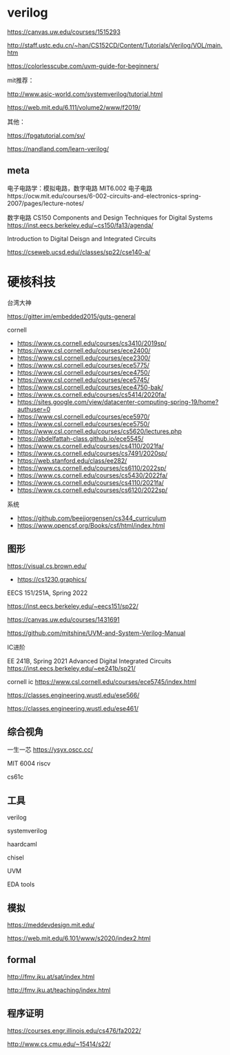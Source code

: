 
# verilog
https://canvas.uw.edu/courses/1515293

http://staff.ustc.edu.cn/~han/CS152CD/Content/Tutorials/Verilog/VOL/main.htm

https://colorlesscube.com/uvm-guide-for-beginners/




mit推荐：

http://www.asic-world.com/systemverilog/tutorial.html

https://web.mit.edu/6.111/volume2/www/f2019/

其他：

https://fpgatutorial.com/sv/

https://nandland.com/learn-verilog/

## meta

电子电路学：模拟电路，数字电路
MIT6.002 电子电路https://ocw.mit.edu/courses/6-002-circuits-and-electronics-spring-2007/pages/lecture-notes/

数字电路
CS150 Components and Design Techniques for Digital Systems https://inst.eecs.berkeley.edu/~cs150/fa13/agenda/

Introduction to Digital Deisgn and Integrated Circuits

https://cseweb.ucsd.edu//classes/sp22/cse140-a/

# 硬核科技

台湾大神

https://gitter.im/embedded2015/guts-general

cornell

- https://www.cs.cornell.edu/courses/cs3410/2019sp/
- https://www.csl.cornell.edu/courses/ece2400/
- https://www.csl.cornell.edu/courses/ece2300/
- https://www.csl.cornell.edu/courses/ece5775/
- https://www.csl.cornell.edu/courses/ece4750/
- https://www.csl.cornell.edu/courses/ece5745/
- https://www.csl.cornell.edu/courses/ece4750-bak/
- https://www.cs.cornell.edu/courses/cs5414/2020fa/
- https://sites.google.com/view/datacenter-computing-spring-19/home?authuser=0
- https://www.csl.cornell.edu/courses/ece5970/
- https://www.csl.cornell.edu/courses/ece5750/
- https://www.csl.cornell.edu/courses/cs5620/lectures.php
- https://abdelfattah-class.github.io/ece5545/
- https://www.cs.cornell.edu/courses/cs4110/2021fa/
- https://www.cs.cornell.edu/courses/cs7491/2020sp/
- https://web.stanford.edu/class/ee282/
- https://www.cs.cornell.edu/courses/cs6110/2022sp/
- https://www.cs.cornell.edu/courses/cs5430/2022fa/
- https://www.cs.cornell.edu/courses/cs4110/2021fa/
- https://www.cs.cornell.edu/courses/cs6120/2022sp/



系统

- https://github.com/beejjorgensen/cs344_curriculum
- https://www.opencsf.org/Books/csf/html/index.html

## 图形

https://visual.cs.brown.edu/

- https://cs1230.graphics/


EECS 151/251A, Spring 2022

https://inst.eecs.berkeley.edu/~eecs151/sp22/

https://canvas.uw.edu/courses/1431691

https://github.com/mitshine/UVM-and-System-Verilog-Manual



IC进阶

EE 241B, Spring 2021 Advanced Digital Integrated Circuits
https://inst.eecs.berkeley.edu/~ee241b/sp21/

cornell ic
https://www.csl.cornell.edu/courses/ece5745/index.html

https://classes.engineering.wustl.edu/ese566/


https://classes.engineering.wustl.edu/ese461/

## 综合视角

一生一芯
https://ysyx.oscc.cc/



MIT 6004 riscv

cs61c



## 工具
verilog

systemverilog

haardcaml

chisel

UVM

EDA tools

## 模拟
https://meddevdesign.mit.edu/

https://web.mit.edu/6.101/www/s2020/index2.html

## formal

http://fmv.jku.at/sat/index.html

http://fmv.jku.at/teaching/index.html

## 程序证明

https://courses.engr.illinois.edu/cs476/fa2022/

http://www.cs.cmu.edu/~15414/s22/
